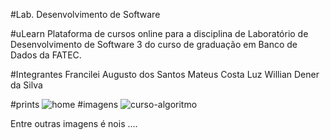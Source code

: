 #Lab. Desenvolvimento de Software

#uLearn
Plataforma de cursos online para a disciplina de Laboratório de Desenvolvimento de Software 3 do curso de graduação em Banco de Dados da FATEC.

#Integrantes
Francilei Augusto dos Santos
Mateus Costa Luz
Willian Dener da Silva 

#prints
![home](https://user-images.githubusercontent.com/14900606/49321608-8c1ef400-f4ef-11e8-832c-8a2e3f12b799.PNG)
#imagens
![curso-algoritmo](https://user-images.githubusercontent.com/14900606/49321655-e324c900-f4ef-11e8-8f9c-951ef67f4e74.jpg)


Entre outras imagens é nois ....